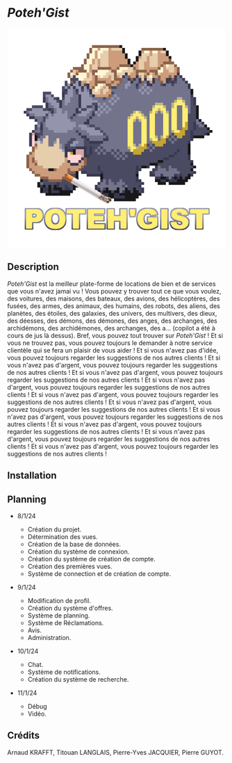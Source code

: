 # *Poteh'Gist*


![](docu/logo.png)

## Description

*Poteh'Gist* est la meilleur plate-forme de locations de bien et de services que vous n'avez jamai vu ! Vous pouvez y trouver tout ce que vous voulez, des voitures, des maisons, des bateaux, des avions, des hélicoptères, des fusées, des armes, des animaux, des humains, des robots, des aliens, des planètes, des étoiles, des galaxies, des univers, des multivers, des dieux, des déesses, des démons, des démones, des anges, des archanges, des archidémons, des archidémones, des archanges, des a... (copilot a été à cours de jus là dessus). Bref, vous pouvez tout trouver sur *Poteh'Gist* ! Et si vous ne trouvez pas, vous pouvez toujours le demander à notre service clientèle qui se fera un plaisir de vous aider ! Et si vous n'avez pas d'idée, vous pouvez toujours regarder les suggestions de nos autres clients ! Et si vous n'avez pas d'argent, vous pouvez toujours regarder les suggestions de nos autres clients ! Et si vous n'avez pas d'argent, vous pouvez toujours regarder les suggestions de nos autres clients ! Et si vous n'avez pas d'argent, vous pouvez toujours regarder les suggestions de nos autres clients ! Et si vous n'avez pas d'argent, vous pouvez toujours regarder les suggestions de nos autres clients ! Et si vous n'avez pas d'argent, vous pouvez toujours regarder les suggestions de nos autres clients ! Et si vous n'avez pas d'argent, vous pouvez toujours regarder les suggestions de nos autres clients ! Et si vous n'avez pas d'argent, vous pouvez toujours regarder les suggestions de nos autres clients ! Et si vous n'avez pas d'argent, vous pouvez toujours regarder les suggestions de nos autres clients ! Et si vous n'avez pas d'argent, vous pouvez toujours regarder les suggestions de nos autres clients !

## Installation

## Planning

- 8/1/24
    + Création du projet.
    + Détermination des vues.
    + Création de la base de données.
    + Création du système de connexion.
    + Création du système de création de compte.
    + Création des premières vues.
    + Système de connection et de création de compte.

- 9/1/24
    + Modification de profil.
    + Création du système d'offres.
    + Système de planning.
    + Système de Réclamations.
    + Avis.
    + Administration.

- 10/1/24
    + Chat.
    + Système de notifications.
    + Création du système de recherche.

- 11/1/24
    + Débug
    + Vidéo.

## Crédits

Arnaud KRAFFT, Titouan LANGLAIS, Pierre-Yves JACQUIER, Pierre GUYOT.
